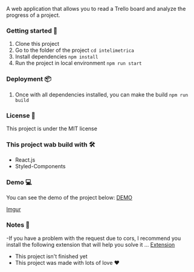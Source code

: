 A web application that allows you to read a Trello board and analyze the progress of a project.

### Getting started 🚀

1. Clone this project
2. Go to the folder of the project `cd intelimetrica`
3. Install dependencies `npm install`
4. Run the project in local environment `npm run start`

### Deployment 📦

1. Once with all dependencies installed, you can make the build `npm run build`

### License 🚧

This project is under the MIT license

### This project wab build with 🛠

- React.js
- Styled-Components
<!-- - React Context -->

### Demo 💻

You can see the demo of the project below:
[DEMO](https://intelimetrica-53628.web.app/)

[Imgur](https://i.imgur.com/eyGjoL8.png)

### Notes 🎉

-If you have a problem with the request due to cors, I recommend you install the following extension that will help you solve it ...
[Extension](https://chrome.google.com/webstore/detail/moesif-origin-cors-change/digfbfaphojjndkpccljibejjbppifbc?hl=es-419)

- This project isn't finished yet
- This project was made with lots of love ❤
